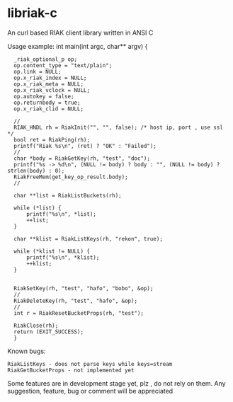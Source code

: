 libriak-c
=========

An curl based RIAK client library written in ANSI C 

Usage example:
  int main(int argc, char** argv) {
  
      _riak_optional_p op;
      op.content_type = "text/plain";
      op.link = NULL;
      op.x_riak_index = NULL;
      op.x_riak_meta = NULL;
      op.x_riak_vclock = NULL;
      op.autokey = false;
      op.returnbody = true;
      op.x_riak_clid = NULL;
  
      //
      RIAK_HNDL rh = RiakInit("", "", false); /* host ip, port , use ssl */
      bool ret = RiakPing(rh);
      printf("Riak %s\n", (ret) ? "OK" : "Failed");
      //
      char *body = RiakGetKey(rh, "test", "doc");
      printf("%s -> %d\n", (NULL != body) ? body : "", (NULL != body) ? strlen(body) : 0);
      RiakFreeMem(get_key_op_result.body);
      //
      
      char **list = RiakListBuckets(rh);
  
      while (*list) {
          printf("%s\n", *list);
          ++list;
      }
  
      char **klist = RiakListKeys(rh, "rekon", true);
  
      while (*klist != NULL) {
          printf("%s\n", *klist);
          ++klist;
      }
   
      
      RiakSetKey(rh, "test", "hafo", "bobo", &op);
      //
      RiakDeleteKey(rh, "test", "hafo", &op);
      //
      int r = RiakResetBucketProps(rh, "test");
  
      RiakClose(rh);
      return (EXIT_SUCCESS);
      }
  
  Known bugs:
  
    RiakListKeys - does not parse keys while keys=stream
    RiakGetBucketProps - not implemented yet
    
Some features are in development stage yet, plz , do not rely on them.
Any suggestion, feature, bug or comment will be appreciated
